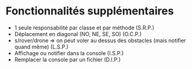 Fonctionnalités supplémentaires
===============================

* 1 seule responsabilité par classe et par méthode (S.R.P.)
* Déplacement en diagonal (NO, NE, SE, SO) (O.C.P.)
* s/rover/drone => on peut voler au dessus des obstacles (mais notifier quand même) (L.S.P.)
* Affichage ou notifier dans la console (I.S.P.)
* Remplacer la console par un fichier (D.I.P.)